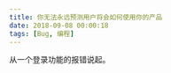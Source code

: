 ```yaml
---
title: 你无法永远预测用户将会如何使用你的产品
date: 2018-09-08 00:00:18
tags: [Bug, 编程]
---
```


从一个登录功能的报错说起。

<!-- more -->
